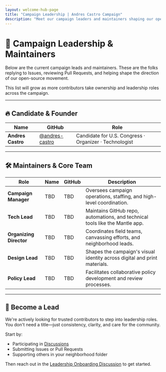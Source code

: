 ```yaml
---
layout: welcome-hub-page
title: "Campaign Leadership | Andres Castro Campaign"
description: "Meet our campaign leaders and maintainers shaping our open-source movement. Learn how to join the leadership team and take ownership in the community."
---
```


# 🌟 Campaign Leadership & Maintainers

Below are the current campaign leads and maintainers. These are the folks replying to Issues, reviewing Pull Requests, and helping shape the direction of our open-source movement.

This list will grow as more contributors take ownership and leadership roles across the campaign.

---

## 🔥 Candidate & Founder

| Name            | GitHub               | Role                       |
|-----------------|----------------------|----------------------------|
| **Andres Castro** | [@andres-castro](https://github.com/andres-castro) | Candidate for U.S. Congress · Organizer · Technologist |

---

## 🛠 Maintainers & Core Team

| Role                | Name | GitHub | Description |
|---------------------|------|--------|-------------|
| **Campaign Manager** | TBD  | TBD    | Oversees campaign operations, staffing, and high-level coordination. |
| **Tech Lead**        | TBD  | TBD    | Maintains GitHub repo, automations, and technical tools like the Mantle app. |
| **Organizing Director** | TBD  | TBD    | Coordinates field teams, canvassing efforts, and neighborhood leads. |
| **Design Lead**      | TBD  | TBD    | Shapes the campaign's visual identity across digital and print materials. |
| **Policy Lead**      | TBD  | TBD    | Facilitates collaborative policy development and review processes. |

---

## 👥 Become a Lead

We're actively looking for trusted contributors to step into leadership roles.  
You don't need a title—just consistency, clarity, and care for the community.

Start by:
- Participating in [Discussions](https://github.com/CastroForGeorgia/campaign/discussions)
- Submitting Issues or Pull Requests
- Supporting others in your neighborhood folder

Then reach out in the [Leadership Onboarding Discussion](https://github.com/CastroForGeorgia/campaign/discussions/categories/help-desk) to get started.
